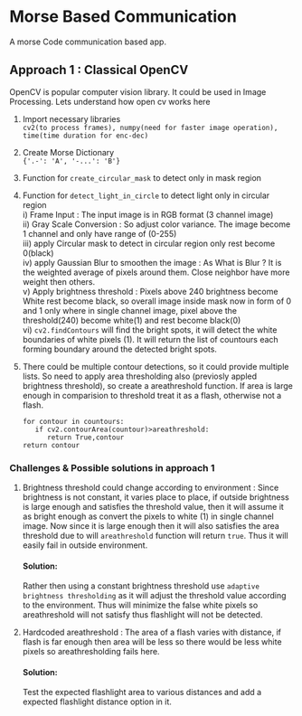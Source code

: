 # Morse Based Communication 
A morse Code communication based app.
## Approach 1 : Classical OpenCV 
OpenCV is popular computer vision library. It could be used in Image Processing.
Lets understand how open cv works here

1) Import necessary libraries  
   `cv2(to process frames), numpy(need for faster image operation), time(time duration for enc-dec)`
     
2) Create Morse Dictionary  
   `{'.-': 'A', '-...': 'B'}`
     
3) Function for `create_circular_mask` to detect only in mask region
     
4) Function for `detect_light_in_circle` to detect light only in circular region  
   i) Frame Input : The input image is in RGB format (3 channel image)  
   ii) Gray Scale Conversion : So adjust color variance. The image become 1 channel and only have range of (0-255)  
   iii) apply Circular mask to detect in circular region only rest become 0(black)    
   iv) apply Gaussian Blur to smoothen the image : As What is Blur ? It is the weighted average of pixels around them. Close neighbor have more weight then others.  
   v) Apply brightness threshold : Pixels above 240 brightness become White rest become black, so overall image inside mask now in form of 0 and 1 only where in single channel image, pixel above the threshold(240) become white(1) and rest become black(0)   
   vi) `cv2.findContours` will find the bright spots, it will detect the white boundaries of white pixels (1). It will return the list of countours each forming boundary around the detected bright spots.  
5) There could be multiple contour detections, so it could provide multiple lists. So need to apply area thresholding also (previosly appled brightness threshold), so create a areathreshold function. If area is large enough in comparision to threshold treat it as a flash, otherwise not a flash. 
   ```
   for contour in countours:  
      if cv2.contourArea(countour)>areathreshold:  
         return True,contour  
   return contour
   ```
  

### Challenges & Possible solutions in approach 1  
1) Brightness threshold could change according to environment : Since brightness is not constant, it varies place to place, if outside brightness is large enough and satisfies the threshold value, then it will assume it as bright enough as convert the pixels to white (1) in single channel image. Now since it is large enough then it will also satisfies the area threshold due to will `areathreshold` function will return `true`. Thus it will easily fail in outside environment.
   #### Solution: 
   Rather then using a constant brightness threshold use `adaptive brightness thresholding` as it will adjust the threshold value according to the environment. Thus will minimize the false white pixels so areathreshold  will not satisfy thus flashlight will not be detected.
     
2) Hardcoded areathreshold : The area of a flash varies with distance, if flash is far enough then area will be less so there would be less white pixels so areathresholding fails here.
   #### Solution:
   Test the expected flashlight area to various distances and add a expected flashlight distance option in it.
   
   
